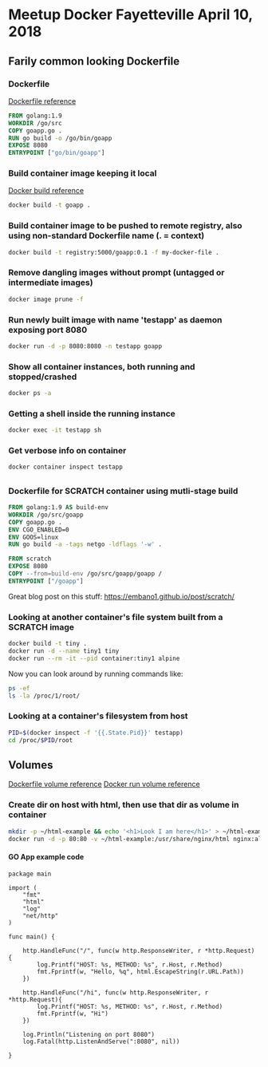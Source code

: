 # Meetup Docker Fayetteville April 10, 2018

## Farily common looking Dockerfile
### Dockerfile
[Dockerfile reference](https://docs.docker.com/engine/reference/builder/)
```dockerfile
FROM golang:1.9
WORKDIR /go/src
COPY goapp.go .
RUN go build -o /go/bin/goapp
EXPOSE 8080
ENTRYPOINT ["go/bin/goapp"]
```
### Build container image keeping it local
[Docker build reference](https://docs.docker.com/engine/reference/commandline/build/)
```bash
docker build -t goapp .
```
### Build container image to be pushed to remote registry, also using non-standard Dockerfile name (. = context)
```bash
docker build -t registry:5000/goapp:0.1 -f my-docker-file .
```
### Remove dangling images without prompt (untagged or intermediate images)
```bash
docker image prune -f
```
### Run newly built image with name 'testapp' as daemon exposing port 8080
```bash
docker run -d -p 8080:8080 -n testapp goapp
```
### Show all container instances, both running and stopped/crashed
```bash
docker ps -a
```
### Getting a shell inside the running instance
```bash
docker exec -it testapp sh
```
### Get verbose info on container
```bash
docker container inspect testapp
```
##
### Dockerfile for SCRATCH container using mutli-stage build
```dockerfile
FROM golang:1.9 AS build-env
WORKDIR /go/src/goapp
COPY goapp.go .
ENV CGO_ENABLED=0
ENV GOOS=linux
RUN go build -a -tags netgo -ldflags '-w' .

FROM scratch
EXPOSE 8080
COPY --from=build-env /go/src/goapp/goapp /
ENTRYPOINT ["/goapp"]
```
Great blog post on this stuff: https://embano1.github.io/post/scratch/
### Looking at another container's file system built from a SCRATCH image
```bash
docker build -t tiny .
docker run -d --name tiny1 tiny
docker run --rm -it --pid container:tiny1 alpine
```
Now you can look around by running commands like:
```bash
ps -ef
ls -la /proc/1/root/
```
### Looking at a container's filesystem from host
```bash
PID=$(docker inspect -f '{{.State.Pid}}' testapp)
cd /proc/$PID/root
```

## Volumes
[Dockerfile volume reference](https://docs.docker.com/engine/reference/builder/#volume)
[Docker run volume reference](https://docs.docker.com/engine/reference/run/#volume-shared-filesystems)
### Create dir on host with html, then use that dir as volume in container
```bash
mkdir -p ~/html-example && echo '<h1>Look I am here</h1>' > ~/html-example/index.html
docker run -d -p 80:80 -v ~/html-example:/usr/share/nginx/html nginx:alpine
```

#### GO App example code
```golang
package main

import (
    "fmt"
    "html"
    "log"
    "net/http"
)

func main() {

    http.HandleFunc("/", func(w http.ResponseWriter, r *http.Request) {
	    log.Printf("HOST: %s, METHOD: %s", r.Host, r.Method)
        fmt.Fprintf(w, "Hello, %q", html.EscapeString(r.URL.Path))
    })

    http.HandleFunc("/hi", func(w http.ResponseWriter, r *http.Request){
	    log.Printf("HOST: %s, METHOD: %s", r.Host, r.Method)
        fmt.Fprintf(w, "Hi")
    })

	log.Println("Listening on port 8080")
    log.Fatal(http.ListenAndServe(":8080", nil))

}
```
